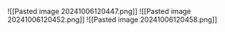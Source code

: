 ![[Pasted image 20241006120447.png]]
![[Pasted image 20241006120452.png]]
![[Pasted image 20241006120458.png]]

